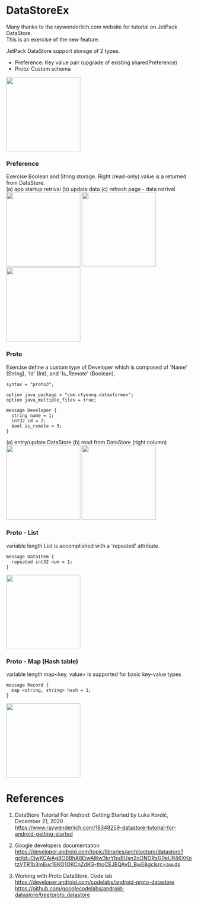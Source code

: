 # DataStoreEx
Many thanks to the raywenderlich.com website for tutorial on JetPack DataStore. \
This is an exercise of the new feature.

JetPack DataStore support storage of 2 types.

- Preference: Key value pair (upgrade of existing sharedPreference)
- Proto: Custom schema

<img width="200" src="https://user-images.githubusercontent.com/1282659/112736202-dcbb8600-8f1e-11eb-8044-526aefd3e81c.png">

### Preference

Exercise Boolean and String storage.  Right (read-only) value is a returned from DataStore. \
(a) app startup retrival   (b) update data   (c) refresh page - data retrival \
<img width="200" src="https://user-images.githubusercontent.com/1282659/108612490-e34e5f00-73ae-11eb-86d8-a392cd7888a7.png"> <img width="200" src="https://user-images.githubusercontent.com/1282659/108612491-e3e6f580-73ae-11eb-9ffd-bd9524caca7c.png"> <img width="200" src="https://user-images.githubusercontent.com/1282659/108612492-e3e6f580-73ae-11eb-9ab3-ce6c3273959c.png">

### Proto

Exercise define a custom type of Developer which is composed of 'Name' (String), 'Id' (Int), and 'Is_Remote' (Boolean).
```
syntax = "proto3";

option java_package = "com.ctyeung.datastoreex";
option java_multiple_files = true;

message Developer {
  string name = 1;
  int32 id = 2;
  bool is_remote = 3;
}
```

(a) entry/update DataStore  (b) read from DataStore (right column) \
<img width="200" src="https://user-images.githubusercontent.com/1282659/108633381-9499d700-7439-11eb-98bb-d38c604820c0.png"> <img width="200" src="https://user-images.githubusercontent.com/1282659/108633383-95cb0400-7439-11eb-9b6b-0c5004ca734c.png">

### Proto - List
variable length List<Int> is accomplished with a 'repeated' attribute.
```
message DataItem {
  repeated int32 num = 1;
}
```
<img width="200" src="https://user-images.githubusercontent.com/1282659/109855634-282f8c80-7c1e-11eb-9b49-f124fab84155.png">

### Proto - Map (Hash table)
variable length map<key, value> is supported for basic key-value types
```
message Record {
  map <string, string> hash = 1;
}
```
<img width="200" src="https://user-images.githubusercontent.com/1282659/112736203-dd541c80-8f1e-11eb-9963-8a59b12cfd37.png">

# References

1. DataStore Tutorial For Android: Getting Started by Luka Kordić, December 21, 2020 \
https://www.raywenderlich.com/18348259-datastore-tutorial-for-android-getting-started

2. Google developers documentation \
https://developer.android.com/topic/libraries/architecture/datastore?gclid=CjwKCAiAg8OBBhA8EiwAlKw3krYbuBUsn2oONORxG0eUR46XKptzVTR1b3mEuc1EKO1OKCnZdKG-thoCEJEQAvD_BwE&gclsrc=aw.ds 

3. Working with Proto DataStore, Code lab \
https://developer.android.com/codelabs/android-proto-datastore \
https://github.com/googlecodelabs/android-datastore/tree/proto_datastore
